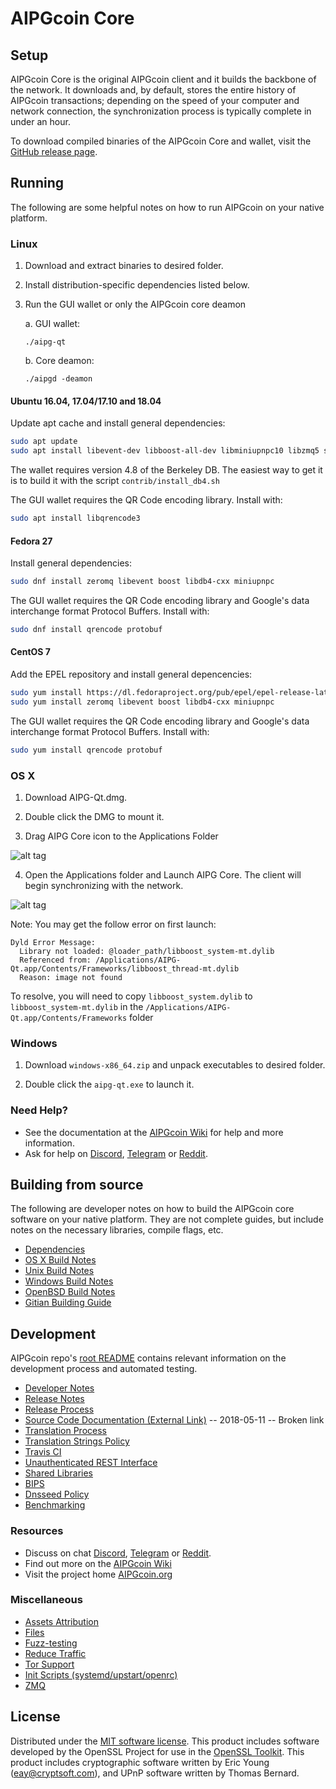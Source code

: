 AIPGcoin Core
==============

Setup
---------------------
AIPGcoin Core is the original AIPGcoin client and it builds the backbone of the network. It downloads and, by default, stores the entire history of AIPGcoin transactions; depending on the speed of your computer and network connection, the synchronization process is typically complete in under an hour.

To download compiled binaries of the AIPGcoin Core and wallet, visit the [GitHub release page](https://github.com/AIPGProject/AIPGcoin/releases).

Running
---------------------
The following are some helpful notes on how to run AIPGcoin on your native platform.

### Linux

1) Download and extract binaries to desired folder.

2) Install distribution-specific dependencies listed below.

3) Run the GUI wallet or only the AIPGcoin core deamon

   a. GUI wallet:

   `./aipg-qt`

   b. Core deamon:

   `./aipgd -deamon`

#### Ubuntu 16.04, 17.04/17.10 and 18.04

Update apt cache and install general dependencies:

```bash
sudo apt update
sudo apt install libevent-dev libboost-all-dev libminiupnpc10 libzmq5 software-properties-common
```

The wallet requires version 4.8 of the Berkeley DB. The easiest way to get it is to build it with the script `contrib/install_db4.sh`


The GUI wallet requires the QR Code encoding library. Install with:
```bash
sudo apt install libqrencode3
```

#### Fedora 27

Install general dependencies:
```bash
sudo dnf install zeromq libevent boost libdb4-cxx miniupnpc
```

The GUI wallet requires the QR Code encoding library and Google's data interchange format Protocol Buffers. Install with:
```bash
sudo dnf install qrencode protobuf
```

#### CentOS 7

Add the EPEL repository and install general depencencies:

```bash
sudo yum install https://dl.fedoraproject.org/pub/epel/epel-release-latest-7.noarch.rpm
sudo yum install zeromq libevent boost libdb4-cxx miniupnpc
```

The GUI wallet requires the QR Code encoding library and Google's data interchange format Protocol Buffers. Install with:
```bash
sudo yum install qrencode protobuf
```

### OS X

1) Download AIPG-Qt.dmg.

2) Double click the DMG to mount it.

3) Drag AIPG Core icon to the Applications Folder

![alt tag](https://i.imgur.com/GLhBFUV.png)

4) Open the Applications folder and Launch AIPG Core. The client will begin synchronizing with the network.

![alt tag](https://i.imgur.com/v3962qo.png)

Note: You may get the follow error on first launch:
```
Dyld Error Message:
  Library not loaded: @loader_path/libboost_system-mt.dylib
  Referenced from: /Applications/AIPG-Qt.app/Contents/Frameworks/libboost_thread-mt.dylib
  Reason: image not found
```
To resolve, you will need to copy `libboost_system.dylib` to `libboost_system-mt.dylib` in the `/Applications/AIPG-Qt.app/Contents/Frameworks` folder

### Windows

1) Download `windows-x86_64.zip` and unpack executables to desired folder.

2) Double click the `aipg-qt.exe` to launch it.

### Need Help?

- See the documentation at the [AIPGcoin Wiki](https://aipg.wiki/wiki/AIPGcoin_Wiki) for help and more information.
- Ask for help on [Discord](https://discord.gg/DUkcBst), [Telegram](https://t.me/AIPGcoinDev) or [Reddit](https://www.reddit.com/r/AIPGcoin/).

Building from source
---------------------
The following are developer notes on how to build the AIPGcoin core software on your native platform. They are not complete guides, but include notes on the necessary libraries, compile flags, etc.

- [Dependencies](https://github.com/AIPGProject/AIPGcoin/tree/master/doc/dependencies.md)
- [OS X Build Notes](https://github.com/AIPGProject/AIPGcoin/tree/master/doc/build-osx.md)
- [Unix Build Notes](https://github.com/AIPGProject/AIPGcoin/tree/master/doc/build-unix.md)
- [Windows Build Notes](https://github.com/AIPGProject/AIPGcoin/tree/master/doc/build-windows.md)
- [OpenBSD Build Notes](https://github.com/AIPGProject/AIPGcoin/tree/master/doc/build-openbsd.md)
- [Gitian Building Guide](https://github.com/AIPGProject/AIPGcoin/tree/master/doc/gitian-building.md)

Development
---------------------
AIPGcoin repo's [root README](https://github.com/AIPGProject/AIPGcoin/blob/master/README.md) contains relevant information on the development process and automated testing.

- [Developer Notes](https://github.com/AIPGProject/AIPGcoin/blob/master/doc/developer-notes.md)
- [Release Notes](https://github.com/AIPGProject/AIPGcoin/blob/master/doc/release-notes.md)
- [Release Process](https://github.com/AIPGProject/AIPGcoin/blob/master/doc/release-process.md)
- [Source Code Documentation (External Link)](https://dev.visucore.com/aipg/doxygen/) -- 2018-05-11 -- Broken link
- [Translation Process](https://github.com/AIPGProject/AIPGcoin/blob/master/doc/translation_process.md)
- [Translation Strings Policy](https://github.com/AIPGProject/AIPGcoin/blob/master/doc/translation_strings_policy.md)
- [Travis CI](https://github.com/AIPGProject/AIPGcoin/blob/master/doc/travis-ci.md)
- [Unauthenticated REST Interface](https://github.com/AIPGProject/AIPGcoin/blob/master/doc/REST-interface.md)
- [Shared Libraries](https://github.com/AIPGProject/AIPGcoin/blob/master/doc/shared-libraries.md)
- [BIPS](https://github.com/AIPGProject/AIPGcoin/blob/master/doc/bips.md)
- [Dnsseed Policy](https://github.com/AIPGProject/AIPGcoin/blob/master/doc/dnsseed-policy.md)
- [Benchmarking](https://github.com/AIPGProject/AIPGcoin/blob/master/doc/benchmarking.md)

### Resources
- Discuss on chat [Discord](https://discord.gg/jn6uhur), [Telegram](https://t.me/AIPGcoinDev) or [Reddit](https://www.reddit.com/r/AIPGcoin/).
- Find out more on the [AIPGcoin Wiki](https://aipg.wiki/wiki/AIPGcoin_Wiki)
- Visit the project home [AIPGcoin.org](https://aipgcoin.org)

### Miscellaneous
- [Assets Attribution](https://github.com/AIPGProject/AIPGcoin/blob/master/doc/assets-attribution.md)
- [Files](https://github.com/AIPGProject/AIPGcoin/blob/master/doc/files.md)
- [Fuzz-testing](https://github.com/AIPGProject/AIPGcoin/blob/master/doc/fuzzing.md)
- [Reduce Traffic](https://github.com/AIPGProject/AIPGcoin/blob/master/doc/reduce-traffic.md)
- [Tor Support](https://github.com/AIPGProject/AIPGcoin/blob/master/doc/tor.md)
- [Init Scripts (systemd/upstart/openrc)](https://github.com/AIPGProject/AIPGcoin/blob/master/doc/init.md)
- [ZMQ](https://github.com/AIPGProject/AIPGcoin/blob/master/doc/zmq.md)

License
---------------------
Distributed under the [MIT software license](https://github.com/AIPGProject/AIPGcoin/blob/master/COPYING).
This product includes software developed by the OpenSSL Project for use in the [OpenSSL Toolkit](https://www.openssl.org/). This product includes
cryptographic software written by Eric Young ([eay@cryptsoft.com](mailto:eay@cryptsoft.com)), and UPnP software written by Thomas Bernard.
